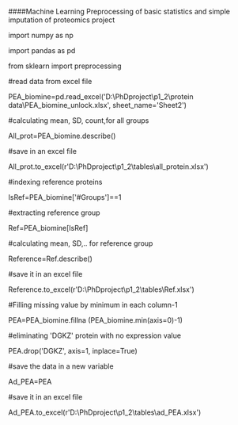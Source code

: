 ####Machine Learning Preprocessing of basic statistics and simple imputation of proteomics project

import numpy as np

import pandas as pd

from sklearn import preprocessing

#read data from excel file

PEA_biomine=pd.read_excel('D:\PhDproject\p1_2\protein data\PEA_biomine_unlock.xlsx', sheet_name='Sheet2')

#calculating mean, SD, count,for all groups

All_prot=PEA_biomine.describe()

#save in an excel file

All_prot.to_excel(r'D:\PhDproject\p1_2\tables\all_protein.xlsx')

#indexing reference proteins

IsRef=PEA_biomine['#Groups']==1

#extracting reference group

Ref=PEA_biomine[IsRef]

#calculating mean, SD,.. for reference group

Reference=Ref.describe()

#save it in an excel file

Reference.to_excel(r'D:\PhDproject\p1_2\tables\Ref.xlsx')

#Filling missing value by minimum in each column-1

PEA=PEA_biomine.fillna (PEA_biomine.min(axis=0)-1)

#eliminating 'DGKZ' protein with no expression value

PEA.drop('DGKZ', axis=1, inplace=True)

#save the data in a new variable

Ad_PEA=PEA

#save it in an excel file

Ad_PEA.to_excel(r'D:\PhDproject\p1_2\tables\ad_PEA.xlsx')
